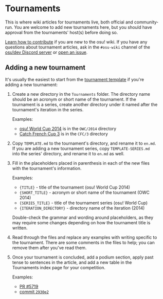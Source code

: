 # Tournaments

This is where wiki articles for tournaments live, both official and community-run. You are welcome to add new tournaments here, but you should have approval from the tournaments' host(s) before doing so.

[Learn how to contribute](/CONTRIBUTING.md) if you are new to the osu! wiki. If you have any questions about tournament articles, ask in the `#osu-wiki` channel of the [osu!dev Discord server](https://discord.gg/ppy) or [open an issue](https://github.com/ppy/osu-wiki/issues/new).

## Adding a new tournament

It's usually the easiest to start from the [tournament template](TEMPLATE.md) if you're adding a new tournament:

1. Create a new directory in the `Tournaments` folder. The directory name should be an acronym or short name of the tournament. If the tournament is a series, create another directory under it named after the tournament's iteration in the series.

   Examples:

   - [osu! World Cup 2014](https://github.com/ppy/osu-wiki/tree/master/wiki/Tournaments/OWC/2014) is in the `OWC/2014` directory
   - [Catch French Cup 3](https://github.com/ppy/osu-wiki/tree/master/wiki/Tournaments/CFC/3) is in the `CFC/3` directory

2. Copy `TEMPLATE.md` to the tournament's directory, and rename it to `en.md`. If you are adding a new tournament series, copy `TEMPLATE-SERIES.md` into the series' directory, and rename it to `en.md` as well.

3. Fill in the placeholders placed in parenthesis in each of the new files with the tournament's information.

   Examples:

   - `{TITLE}` - title of the tournament (osu! World Cup 2014)
   - `{SHORT_TITLE}` - acronym or short name of the tournament (OWC 2014)
   - `{SERIES_TITLE}` - title of the tournament series (osu! World Cup)
   - `{ITERATION_DIRECTORY}` - directory name of the iteration (2014)

   Double-check the grammar and wording around placeholders, as they may require some changes depending on how the tournament title is written.

4. Read through the files and replace any examples with writing specific to the tournament. There are some comments in the files to help; you can remove them after you've read them.

5. Once your tournament is concluded, add a podium section, apply past tense to sentences in the article, and add a new table in the Tournaments index page for your competition.

   Examples:

   - [PR #5719](https://github.com/ppy/osu-wiki/pull/5719/files)
   - [commit `2930e2`](https://github.com/ppy/osu-wiki/pull/5711/commits/c2930e2d4459455b2b2e5ea4b3fdfa7c7fb11e9a)
